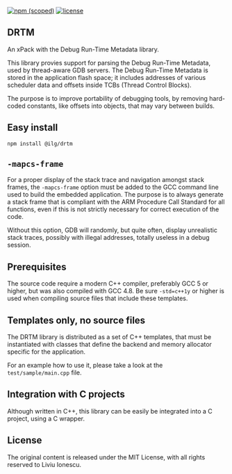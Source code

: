 [![npm (scoped)](https://img.shields.io/npm/v/@ilg/drtm.svg)](https://www.npmjs.com/package/@ilg/drtm) [![license](https://img.shields.io/github/license/micro-os-plus/drtm.svg)](https://github.com/micro-os-plus/drtm/blob/xpack/LICENSE)

## DRTM

An xPack with the Debug Run-Time Metadata library. 

This library provies support for parsing the Debug Run-Time Metadata, used by thread-aware GDB servers. The Debug Run-Time Metadata is stored in the application flash space; it includes addresses of various scheduler data and offsets inside TCBs (Thread Control Blocks).

The purpose is to improve portability of debugging tools, by removing hard-coded constants, like offsets into objects, that may vary between builds.

## Easy install

```
npm install @ilg/drtm
```

## `-mapcs-frame`

For a proper display of the stack trace and navigation amongst stack frames, the `-mapcs-frame` option must be added to the GCC command line used to build the embedded application. The purpose is to always generate a stack frame that is compliant with the ARM Procedure Call Standard for all functions, even if this is not strictly necessary for correct execution of the code.

Without this option, GDB will randomly, but quite often, display unrealistic stack traces, possibly with illegal addresses, totally useless in a debug session.

## Prerequisites

The source code require a modern C++ compiler, preferably GCC 5 or higher, but was also compiled with GCC 4.8. Be sure `-std=c++1y` or higher is used when compiling source files that include these templates.

## Templates only, no source files

The DRTM library is distributed as a set of C++ templates, that must be instantiated with classes that define the backend and memory allocator specific for the application.

For an example how to use it, please take a look at the `test/sample/main.cpp` file.

## Integration with C projects

Although written in C++, this library can be easily be integrated into a C project, using a C wrapper.

## License

The original content is released under the MIT License, with
all rights reserved to Liviu Ionescu.
